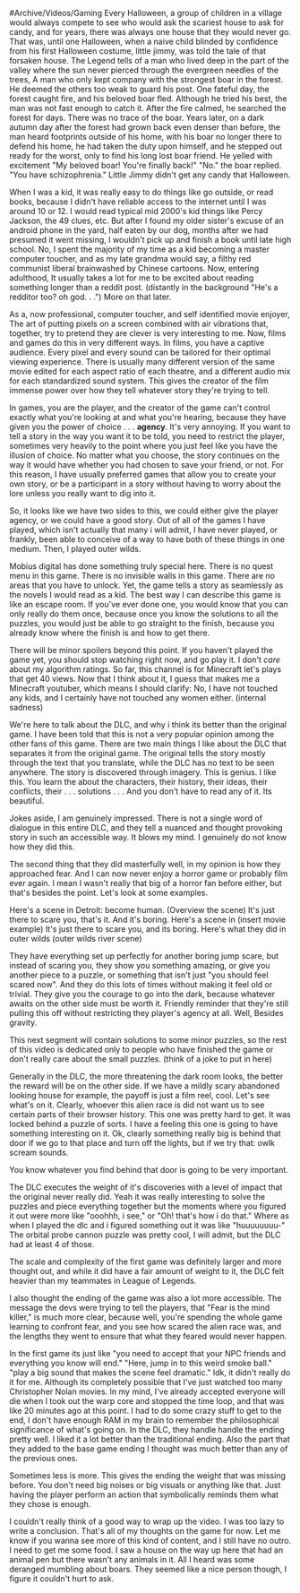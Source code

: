 #Archive/Videos/Gaming
Every Halloween, a group of children in a village would always compete to see who would ask the scariest house to ask for candy, and for years, there was always one house that they would never go. That was, until one Halloween, when a naive child blinded by confidence from his first Halloween costume, little jimmy, was told the tale of that forsaken house. The Legend tells of a man who lived deep in the part of the valley where the sun never pierced through the evergreen needles of the trees, A man who only kept company with the strongest boar in the forest. He deemed the others too weak to guard his post. One fateful day, the forest caught fire, and his beloved boar fled. Although he tried his best, the man was not fast enough to catch it. After the fire calmed, he searched the forest for days. There was no trace of the boar. Years later, on a dark autumn day after the forest had grown back even denser than before, the man heard footprints outside of his home, with his boar no longer there to defend his home, he had taken the duty upon himself, and he stepped out ready for the worst, only to find his long lost boar friend. He yelled with excitement "My beloved boar! You're finally back!" "No." the boar replied. "You have schizophrenia." Little Jimmy didn't get any candy that Halloween.

When I was a kid, it was really easy to do things like go outside, or read books, because I didn't have reliable access to the internet until I was around 10 or 12. I would read typical mid 2000's kid things like Percy Jackson, the 49 clues, etc. But after I found my older sister's excuse of an android phone in the yard, half eaten by our dog, months after we had presumed it went missing, I wouldn't pick up and finish a book until late high school. No, I spent the majority of my time as a kid becoming a master computer toucher, and as my late grandma would say, a filthy red communist liberal brainwashed by Chinese cartoons. Now, entering adulthood, It usually takes a lot for me to be excited about reading something longer than a reddit post. (distantly in the background "He's a redditor too? oh god. . .") More on that later.

As a, now professional, computer toucher, and self identified movie enjoyer, The art of putting pixels on a screen combined with air vibrations that, together, try to pretend they are clever is very interesting to me. Now, films and games do this in very different ways. In films, you have a captive audience. Every pixel and every sound can be tailored for their optimal viewing experience. There is usually many different version of the same movie edited for each aspect ratio of each theatre, and a different audio mix for each standardized sound system. This gives the creator of the film immense power over how they tell whatever story they're trying to tell. 

In games, you are the player, and the creator of the game can't control exactly what you're looking at and what you're hearing, because they have given you the power of choice . . . **agency**. It's very annoying. If you want to tell a story in the way you want it to be told, you need to restrict the player, sometimes very heavily to the point where you just feel like you have the illusion of choice. No matter what you choose, the story continues on the way it would have whether you had chosen to save your friend, or not. For this reason, I have usually preferred games that allow you to create your own story, or be a participant in a story without having to worry about the lore unless you really want to dig into it.

So, it looks like we have two sides to this, we could either give the player agency, or we could have a good story. Out of all of the games I have played, which isn't actually that many i will admit, I have never played, or frankly, been able to conceive of a way to have both of these things in one medium. Then, I played outer wilds.

Mobius digital has done something truly special here. There is no quest menu in this game. There is no invisible walls in this game. There are no areas that you have to unlock. Yet, the game tells a story as seamlessly as the novels I would read as a kid. The best way I can describe this game is like an escape room. If you've ever done one, you would know that you can only really do them once, because once you know the solutions to all the puzzles, you would just be able to go straight to the finish, because you already know where the finish is and how to get there. 

There will be minor spoilers beyond this point. If you haven't played the game yet, you should stop watching right now, and go play it. I don't *care* about my algorithm ratings. So far, this channel is for Minecraft let's plays that get 40 views. Now that I think about it, I guess that makes me a Minecraft youtuber, which means I should clarify: No, I have not touched any kids, and I certainly have not touched any women either.
(internal sadness)

We're here to talk about the DLC, and why i think its better than the original game. I have been told that this is not a very popular opinion among the other fans of this game. There are two main things I like about the DLC that separates it from the original game. The original tells the story mostly through the text that you translate, while the DLC has no text to be seen anywhere. The story is discovered through imagery. This is genius. I like this. You learn the about the characters, their history, their ideas, their conflicts, their . . . solutions . . . And you don't have to read any of it. Its beautiful.

Jokes aside, I am genuinely impressed. There is not a single word of dialogue in this entire DLC, and they tell a nuanced and thought provoking story in such an accessible way. It blows my mind. I genuinely do not know how they did this.

The second thing that they did masterfully well, in my opinion is how they approached fear. And I can now never enjoy a horror game or probably film ever again. I mean I wasn't really that big of a horror fan before either, but that's besides the point. Let's look at some examples. 

Here's a scene in Detroit: become human. (Overview the scene)
It's just there to scare you, that's it. And it's boring.
Here's a scene in (insert movie example)
It's just there to scare you, and its boring.
Here's what they did in outer wilds (outer wilds river scene)

They have everything set up perfectly for another boring jump scare, but instead of scaring you, they show you something amazing, or give you another piece to a puzzle, or something that isn't just "you should feel scared now". And they do this lots of times without making it feel old or trivial. They give you the courage to go into the dark, because whatever awaits on the other side must be worth it. Friendly reminder that they're still pulling this off without restricting they player's agency at all. Well, Besides gravity.

This next segment will contain solutions to some minor puzzles, so the rest of this video is dedicated only to people who have finished the game or don't really care about the small puzzles. (think of a joke to put in here)

Generally in the DLC, the more threatening the dark room looks, the better the reward will be on the other side. If we have a mildly scary abandoned looking house for example, the payoff is just a film reel, cool. Let's see what's on it. Clearly, whoever this alien race is did not want us to see certain parts of their browser history. This one was pretty hard to get. It was locked behind a puzzle of sorts. I have a feeling this one is going to have something interesting on it. Ok, clearly something really big is behind that door if we go to that place and turn off the lights, but if we try that: owlk scream sounds.

You know whatever you find behind that door is going to be very important.

The DLC executes the weight of it's discoveries with a level of impact that the original never really did. Yeah it was really interesting to solve the puzzles and piece everything together but the moments where you figured it out were more like "ooohhh, i see," or "Oh! that's how i do that." Where as when I played the dlc and i figured something out it was like "huuuuuuuu-" The orbital probe cannon puzzle was pretty cool, I will admit, but the DLC had at least 4 of those. 

The scale and complexity of the first game was definitely larger and more thought out, and while it did have a fair amount of weight to it, the DLC felt heavier than my teammates in League of Legends.

I also thought the ending of the game was also a lot more accessible. The message the devs were trying to tell the players, that "Fear is the mind killer," is much more clear, because well, you're spending the whole game learning to confront fear, and you see how scared the alien race was, and the lengths they went to ensure that what they feared would never happen. 

In the first game its just like "you need to accept that your NPC friends and everything you know will end." "Here, jump in to this weird smoke ball." "play a big sound that makes the scene feel dramatic." Idk, it didn't really do it for me. Although its completely possible that I've just watched too many Christopher Nolan movies. In my mind, I've already accepted everyone will die when I took out the warp core and stopped the time loop, and that was like 20 minutes ago at this point. I had to do some crazy stuff to get to the end, I don't have enough RAM in my brain to remember the philosophical significance of what's going on. In the DLC, they handle handle the ending pretty well. I liked it a lot better than the traditional ending. Also the part that they added to the base game ending I thought was much better than any of the previous ones.

Sometimes less is more. This gives the ending the weight that was missing before. You don't need big noises or big visuals or anything like that. Just having the player perform an action that symbolically reminds them what they chose is enough. 

I couldn't really think of a good way to wrap up the video. I was too lazy to write a conclusion. That's all of my thoughts on the game for now. Let me know if you wanna see more of this kind of content, and I still have no outro. I need to get me some food. I saw a house on the way up here that had an animal pen but there wasn't any animals in it. All I heard was some deranged mumbling about boars. They seemed like a nice person though, I figure it couldn't hurt to ask. 